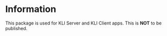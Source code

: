 # Information

This package is used for KLI Server and KLI Client apps. This is __NOT__ to be published.
